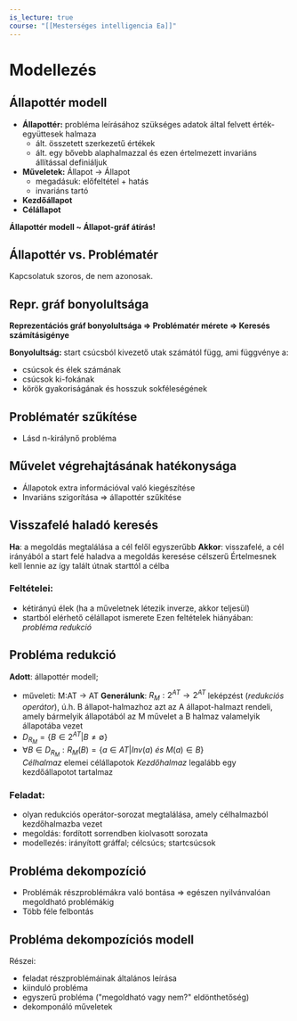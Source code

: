```yaml
---
is_lecture: true
course: "[[Mesterséges intelligencia Ea]]"
---
```

# Modellezés

## Állapottér modell
- **Állapottér:** probléma leírásához szükséges adatok által felvett érték-együttesek halmaza
	- ált. összetett szerkezetű értékek
	- ált. egy bővebb alaphalmazzal és ezen értelmezett invariáns állítással definiáljuk
- **Műveletek:** Állapot -> Állapot
	- megadásuk: előfeltétel + hatás
	- invariáns tartó
- **Kezdőállapot**
- **Célállapot**

**Állapottér modell ~ Állapot-gráf átírás!**

## Állapottér vs. Problématér
Kapcsolatuk szoros, de nem azonosak.

## Repr. gráf bonyolultsága
**Reprezentációs gráf bonyolultsága  => Problématér mérete => Keresés számításigénye**

**Bonyolultság:** start csúcsból kivezető utak számától függ, ami függvénye a:
- csúcsok és élek számának
- csúcsok ki-fokának
- körök gyakoriságának és hosszuk sokféleségének

## Problématér szűkítése
- Lásd n-királynő probléma

## Művelet végrehajtásának hatékonysága
- Állapotok extra információval való kiegészítése
- Invariáns szigorítása => állapottér szűkítése

## Visszafelé haladó keresés
**Ha**: a megoldás megtalálása a cél felől egyszerűbb
**Akkor**: visszafelé, a cél irányából a start felé haladva a megoldás keresése célszerű
Értelmesnek kell lennie az így talált útnak starttól a célba

### Feltételei:
- kétirányú élek (ha a műveletnek létezik inverze, akkor teljesül)
- startból elérhető célállapot ismerete
Ezen feltételek hiányában: *probléma redukció*

## Probléma redukció
**Adott**: állapottér modell; 
- műveleti: M:AT -> AT 
**Generálunk**: $R_M:2^{AT}\rightarrow2^{AT}$ leképzést (*redukciós operátor*), ú.h.
	B állapot-halmazhoz azt az A állapot-halmazt rendeli, amely bármelyik állapotából az M művelet a B halmaz valamelyik állapotába vezet
- $D_{R_M} = \{ B \in 2^{AT} | B \ne \emptyset \}$ 
- $\forall B \in D_{R_M} : R_M(B) = \{a \in AT | Inv(a)\ és\ M(a) \in B\}$  
*Célhalmaz* elemei célállapotok
*Kezdőhalmaz* legalább egy kezdőállapotot tartalmaz
### Feladat:
- olyan redukciós operátor-sorozat megtalálása, amely célhalmazból kezdőhalmazba vezet
- megoldás: fordított sorrendben kiolvasott sorozata
- modellezés: irányított gráffal; célcsúcs; startcsúcsok

## Probléma dekompozíció
- Problémák részproblémákra való bontása => egészen nyilvánvalóan megoldható problémákig
- Több féle felbontás

## Probléma dekompozíciós modell
Részei:
- feladat részproblémáinak általános leírása
- kiinduló probléma
- egyszerű probléma ("megoldható vagy nem?" eldönthetőség)
- dekomponáló műveletek